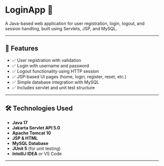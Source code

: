 # LoginApp 🚀

A Java-based web application for user registration, login, logout, and session handling, built using Servlets, JSP, and MySQL.

---

## 🌟 Features

- ✅ User registration with validation
- ✅ Login with username and password
- ✅ Logout functionality using HTTP session
- ✅ JSP-based UI pages (home, login, register, reset, etc.)
- ✅ Simple database integration with MySQL
- ✅ Includes servlet and unit test structure

---

## 🛠️ Technologies Used

- **Java 17**
- **Jakarta Servlet API 5.0**
- **Apache Tomcat 10**
- **JSP & HTML**
- **MySQL Database**
- **JUnit 5** (for unit testing)
- **IntelliJ IDEA** or VS Code

---

